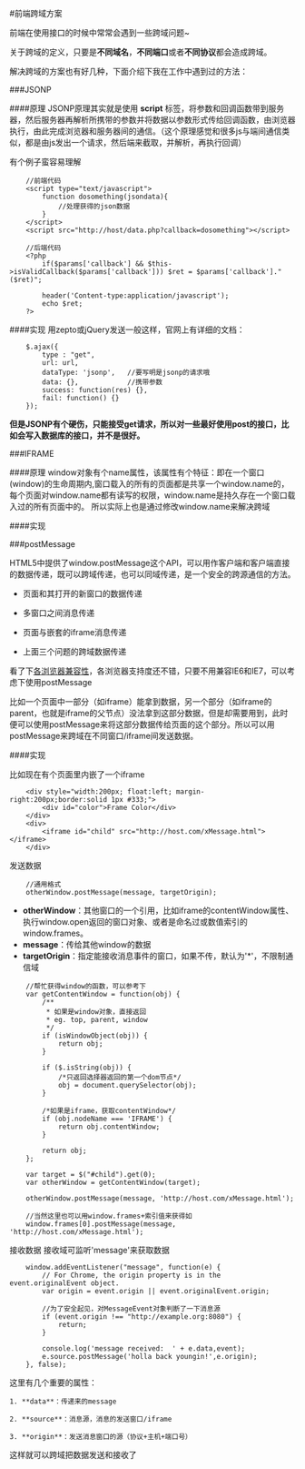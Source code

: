 #前端跨域方案

前端在使用接口的时候中常常会遇到一些跨域问题~

关于跨域的定义，只要是**不同域名**，**不同端口**或者**不同协议**都会造成跨域。

解决跨域的方案也有好几种，下面介绍下我在工作中遇到过的方法：

###JSONP

####原理
JSONP原理其实就是使用 **script** 标签，将参数和回调函数带到服务器，然后服务器再解析所携带的参数并将数据以参数形式传给回调函数，由浏览器执行，由此完成浏览器和服务器间的通信。（这个原理感觉和很多js与端间通信类似，都是由js发出一个请求，然后端来截取，并解析，再执行回调）

有个例子蛮容易理解
```
	//前端代码
	<script type="text/javascript">
	    function dosomething(jsondata){
	        //处理获得的json数据
	    }
	</script>
	<script src="http://host/data.php?callback=dosomething"></script>

	//后端代码
	<?php
		if($params['callback'] && $this->isValidCallback($params['callback'])) $ret = $params['callback']."($ret)";

		header('Content-type:application/javascript');
		echo $ret;
	?>
```

####实现
用zepto或jQuery发送一般这样，官网上有详细的文档：
```
	$.ajax({
		type : "get", 
        url: url,   
        dataType: 'jsonp',   //要写明是jsonp的请求哦
        data: {},            //携带参数
        success: function(res) {},
        fail: function() {}
    });

```

**但是JSONP有个硬伤，只能接受get请求，所以对一些最好使用post的接口，比如会写入数据库的接口，并不是很好。**

###IFRAME

####原理
window对象有个name属性，该属性有个特征：即在一个窗口(window)的生命周期内,窗口载入的所有的页面都是共享一个window.name的，每个页面对window.name都有读写的权限，window.name是持久存在一个窗口载入过的所有页面中的。
所以实际上也是通过修改window.name来解决跨域

####实现



###postMessage

HTML5中提供了window.postMessage这个API，可以用作客户端和客户端直接的数据传递，既可以跨域传递，也可以同域传递，是一个安全的跨源通信的方法。

* 页面和其打开的新窗口的数据传递

* 多窗口之间消息传递

* 页面与嵌套的iframe消息传递

* 上面三个问题的跨域数据传递

看了下[各浏览器兼容性](http://caniuse.com/#search=postMessage)，各浏览器支持度还不错，只要不用兼容IE6和IE7，可以考虑下使用postMessage

比如一个页面中一部分（如iframe）能拿到数据，另一个部分（如iframe的parent，也就是iframe的父节点）没法拿到这部分数据，但是却需要用到，此时便可以使用postMessage来将这部分数据传给页面的这个部分。所以可以用postMessage来跨域在不同窗口/iframe间发送数据。

####实现

比如现在有个页面里内嵌了一个iframe
```
	<div style="width:200px; float:left; margin-right:200px;border:solid 1px #333;">
	    <div id="color">Frame Color</div>
	</div>
	<div>
	    <iframe id="child" src="http://host.com/xMessage.html"></iframe>
	</div>
```

发送数据
```
	//通用格式
	otherWindow.postMessage(message, targetOrigin);
```
* **otherWindow**：其他窗口的一个引用，比如iframe的contentWindow属性、执行window.open返回的窗口对象、或者是命名过或数值索引的window.frames。
* **message**：传给其他window的数据
* **targetOrigin**：指定能接收消息事件的窗口，如果不传，默认为'*'，不限制通信域

```
	//帮忙获得window的函数，可以参考下
	var getContentWindow = function(obj) {
	    /**
	     * 如果是window对象，直接返回
	     * eg. top, parent, window
	     */
	    if (isWindowObject(obj)) {
	        return obj;
	    }

	    if ($.isString(obj)) {
	        /*只返回选择器返回的第一个dom节点*/
	        obj = document.querySelector(obj);
	    }

	    /*如果是iframe，获取contentWindow*/
	    if (obj.nodeName === 'IFRAME') {
	        return obj.contentWindow;
	    }

	    return obj;
	};

	var target = $("#child").get(0);
	var otherWindow = getContentWindow(target);

	otherWindow.postMessage(message, 'http://host.com/xMessage.html');

	//当然这里也可以用window.frames+索引值来获得如
	window.frames[0].postMessage(message, 'http://host.com/xMessage.html');
```

接收数据
接收域可监听'message'来获取数据
```
	window.addEventListener("message", function(e) {
		// For Chrome, the origin property is in the event.originalEvent object.
		var origin = event.origin || event.originalEvent.origin; 

		//为了安全起见，对MessageEvent对象判断了一下消息源
		if (event.origin !== "http://example.org:8080") {
			return;
		}
		
		console.log('message received:  ' + e.data,event);
    	e.source.postMessage('holla back youngin!',e.origin);
 	}, false);
```

这里有几个重要的属性：

	1. **data**：传递来的message

	2. **source**：消息源，消息的发送窗口/iframe

	3. **origin**：发送消息窗口的源（协议+主机+端口号）

这样就可以跨域把数据发送和接收了